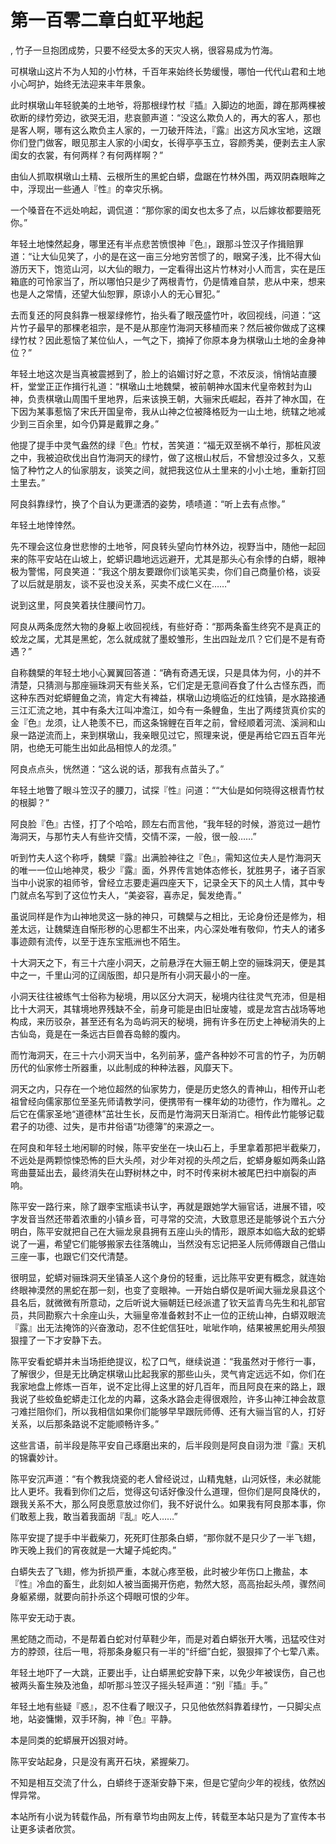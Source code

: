# 第一百零二章白虹平地起
,  竹子一旦抱团成势，只要不经受太多的天灾人祸，很容易成为竹海。
   可棋墩山这片不为人知的小竹林，千百年来始终长势缓慢，哪怕一代代山君和土地小心呵护，始终无法迎来丰年景象。
   此时棋墩山年轻貌美的土地爷，将那根绿竹杖『插』入脚边的地面，蹲在那两棵被砍断的绿竹旁边，欲哭无泪，悲哀颤声道：“没这么欺负人的，再大的客人，那也是客人啊，哪有这么欺负主人家的，一刀破开阵法，『露』出这方风水宝地，这跟你们登门做客，眼见那主人家的小闺女，长得亭亭玉立，容颜秀美，便剥去主人家闺女的衣裳，有何两样？有何两样啊？”
   由仙人抓取棋墩山土精、云根所生的黑蛇白蟒，盘踞在竹林外围，两双阴森眼眸之中，浮现出一些通人『性』的幸灾乐祸。
   一个嗓音在不远处响起，调侃道：“那你家的闺女也太多了点，以后嫁妆都要赔死你。”
   年轻土地悚然起身，哪里还有半点悲苦愤恨神『色』，跟那斗笠汉子作揖赔罪道：“让大仙见笑了，小的是在这一亩三分地穷苦惯了的，眼窝子浅，比不得大仙游历天下，饱览山河，以大仙的眼力，一定看得出这片竹林对小人而言，实在是压箱底的可怜家当了，所以哪怕只是少了两根青竹，仍是情难自禁，悲从中来，想来也是人之常情，还望大仙恕罪，原谅小人的无心冒犯。”
   去而复还的阿良斜靠一根翠绿修竹，抬头看了眼茂盛竹叶，收回视线，问道：“这片竹子最早的那棵老祖宗，是不是从那座竹海洞天移植而来？然后被你做成了这棵绿竹杖？因此惹恼了某位仙人，一气之下，摘掉了你原本身为棋墩山土地的金身神位？”
   年轻土地这次是当真被震撼到了，脸上的谄媚讨好之意，不浓反淡，悄悄站直腰杆，堂堂正正作揖行礼道：“棋墩山土地魏檗，被前朝神水国末代皇帝敕封为山神，负责棋墩山周围千里地界，后来该换王朝，大骊宋氏崛起，吞并了神水国，在下因为某事惹恼了宋氏开国皇帝，我从山神之位被降格贬为一山土地，统辖之地减少到三百余里，如今仍算是戴罪之身。”
   他提了提手中灵气盎然的绿『色』竹杖，苦笑道：“福无双至祸不单行，那桩风波之中，我被迫砍伐出自竹海洞天的绿竹，做了这根山杖后，不曾想没过多久，又惹恼了种竹之人的仙家朋友，谈笑之间，就把我这位从土里来的小小土地，重新打回土里去。”
   阿良斜靠绿竹，换了个自认为更潇洒的姿势，啧啧道：“听上去有点惨。”
   年轻土地悻悻然。
   先不理会这位身世悲惨的土地爷，阿良转头望向竹林外边，视野当中，随他一起回来的陈平安站在山坡上，蛇蟒识趣地远远避开，尤其是那头心有余悸的白蟒，眼神极为警惕，阿良笑道：“我这个朋友要跟你们谈笔买卖，你们自己商量价格，谈妥了以后就是朋友，谈不妥也没关系，买卖不成仁义在……”
   说到这里，阿良笑着扶住腰间竹刀。
   阿良从两条庞然大物的身躯上收回视线，有些好奇：“那两条畜生终究不是真正的蛟龙之属，尤其是黑蛇，怎么就成就了墨蛟雏形，生出四趾龙爪？它们是不是有奇遇？”
   自称魏檗的年轻土地小心翼翼回答道：“确有奇遇无误，只是具体为何，小的并不清楚，只猜测与那座骊珠洞天有些关系，它们定是无意间吞食了什么古怪东西，而这种东西对蛇蟒鲤鱼之流，肯定大有裨益，棋墩山边境临近的红烛镇，是水路接通三江汇流之地，其中有条大江叫冲澹江，如今有一条鲤鱼，生出了两缕货真价实的金『色』龙须，让人艳羡不已，而这条锦鲤在百年之前，曾经顺着河流、溪涧和山泉一路逆流而上，来到棋墩山，我亲眼见过它，照理来说，便是再给它四五百年光阴，也绝无可能生出如此品相惊人的龙须。”
   阿良点点头，恍然道：“这么说的话，那我有点苗头了。”
   年轻土地瞥了眼斗笠汉子的腰刀，试探『性』问道：““大仙是如何晓得这根青竹杖的根脚？”
   阿良脸『色』古怪，打了个哈哈，顾左右而言他，“我年轻的时候，游览过一趟竹海洞天，与那竹夫人有些许交情，交情不深，一般，很一般……”
   听到竹夫人这个称呼，魏檗『露』出满脸神往之『色』，需知这位夫人是竹海洞天的唯一一位山地神灵，极少『露』面，外界传言她体态修长，犹胜男子，诸子百家当中小说家的祖师爷，曾经立志要走遍四座天下，记录全天下的风土人情，其中专门就点名写到了这位竹夫人，“美姿容，喜赤足，鬓发绝青。”
   虽说同样是作为山神地灵这一脉的神只，可魏檗与之相比，无论身份还是修为，相差太远，让魏檗连自惭形秽的心思都生不出来，内心深处唯有敬仰，竹夫人的诸多事迹颇有流传，以至于连东宝瓶洲也不陌生。
   十大洞天之下，有三十六座小洞天，之前悬浮在大骊王朝上空的骊珠洞天，便是其中之一，千里山河的辽阔版图，却只是所有小洞天最小的一座。
   小洞天往往被练气士俗称为秘境，用以区分大洞天，秘境内往往灵气充沛，但是相比十大洞天，其辖境地界残缺不全，前身可能是由旧址废墟，或是龙宫古战场等地构成，来历驳杂，甚至还有名为岛屿洞天的秘境，拥有许多在历史上神秘消失的上古仙岛，竟是在一条远古巨兽吞岛鲸的腹内。
   而竹海洞天，在三十六小洞天当中，名列前茅，盛产各种妙不可言的竹子，为历朝历代的仙家修士所器重，以此制成的种种法器，风靡天下。
   洞天之内，只存在一个地位超然的仙家势力，便是历史悠久的青神山，相传开山老祖曾经向儒家那位至圣先师请教学问，便携带有一棵年幼的功德竹，作为赠礼。之后它在儒家圣地“道德林”茁壮生长，反而是竹海洞天日渐消亡。相传此竹能够记载君子的功德、过失，是市井俗语“功德簿”的来源之一。
   在阿良和年轻土地闲聊的时候，陈平安坐在一块山石上，手里拿着那把半截柴刀，不远处是两颗惊悚恐怖的巨大头颅，对少年对视的头颅之后，蛇蟒身躯如两条山路弯曲蔓延出去，最终消失在山野树林之中，时不时传来树木被尾巴扫中崩裂的声响。
   陈平安一路行来，除了跟李宝瓶读书认字，再就是跟她学大骊官话，进展不错，咬字发音当然还带着浓重的小镇乡音，可寻常的交流，大致意思还是能够说个五六分明白，陈平安就把自己在大骊龙泉县拥有五座山头的情形，跟原本如临大敌的蛇蟒说了一遍，希望它们能够搬家去往落魄山，当然没有忘记把圣人阮师傅跟自己借山三座一事，也跟它们交代清楚。
   很明显，蛇蟒对骊珠洞天坐镇圣人这个身份的轻重，远比陈平安更有概念，就连始终眼神漠然的黑蛇在那一刻，也变了变眼神。一开始白蟒仅是听闻大骊龙泉县这个县名后，就微微有所意动，之后听说大骊朝廷已经派遣了钦天监青乌先生和礼部官员，共同勘察六十余座山头，大骊皇帝准备敕封不止一位的正统山神，白蟒双眼流『露』出无法掩饰的兴奋激动，忍不住蛇信狂吐，呲呲作响，结果被黑蛇用头颅狠狠撞了一下才安静下去。
   陈平安看蛇蟒并未当场拒绝提议，松了口气，继续说道：“我虽然对于修行一事，了解很少，但是无比确定棋墩山比起我家的那些山头，灵气肯定远远不如，你们在我家地盘上修炼一百年，说不定比得上这里的好几百年，而且阿良在来的路上，跟我说了些蛟鱼蛇蟒走江化龙的内幕，这条水路会走得很艰险，许多山神江神会故意刁难拦阻你们，所以我相信如果你们能够早早跟阮师傅、还有大骊当官的人，打好关系，以后那条路说不定能顺畅许多。”
   这些言语，前半段是陈平安自己琢磨出来的，后半段则是阿良自诩为泄『露』天机的锦囊妙计。
   陈平安沉声道：“有个教我烧瓷的老人曾经说过，山精鬼魅，山河妖怪，未必就能比人更坏。我看到你们之后，觉得这句话好像没什么道理，但你们是阿良降伏的，跟我关系不大，那么阿良愿意放过你们，我不好说什么。如果我有阿良那本事，你们敢惹上我，敢当着我面胡『乱』吃人……”
   陈平安提了提手中半截柴刀，死死盯住那条白蟒，“那你就不是只少了一半飞翅，昨天晚上我们的宵夜就是一大罐子炖蛇肉。”
   白蟒失去了飞翅，修为折损严重，本就心疼至极，此时被少年伤口上撒盐，本『性』冷血的畜生，此刻如人被当面揭开伤疤，勃然大怒，高高抬起头颅，骤然间身躯紧绷，就要向前扑杀这个碍眼可恨的少年。
   陈平安无动于衷。
   黑蛇随之而动，不是帮着白蛇对付草鞋少年，而是对着白蟒张开大嘴，迅猛咬住对方的脖颈，往后一甩，将那条身躯只有一半的“纤细”白蛇，狠狠摔了个七荤八素。
   年轻土地吓了一大跳，正要出手，让白蟒黑蛇安静下来，以免少年被误伤，自己也被两头畜生殃及池鱼，却听那斗笠汉子摇头轻声道：“别『插』手。”
   年轻土地有些疑『惑』，忍不住看了眼汉子，只见他依然斜靠着绿竹，一只脚尖点地，站姿慵懒，双手环胸，神『色』平静。
   本是同类的蛇蟒展开凶狠对峙。
   陈平安站起身，只是没有离开石块，紧握柴刀。
   不知是相互交流了什么，白蟒终于逐渐安静下来，但是它望向少年的视线，依然凶悍异常。
  本站所有小说为转载作品，所有章节均由网友上传，转载至本站只是为了宣传本书让更多读者欣赏。